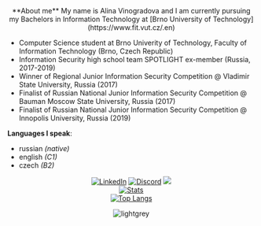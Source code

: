 <div align="center">
**About me**
My name is Alina Vinogradova and I am currently pursuing my Bachelors in Information Technology at [Brno University of Technology](https://www.fit.vut.cz/.en)
</div>



* Computer Science student at Brno Univerity of Technology, Faculty of Information Technology (Brno, Czech Republic)
* Information Security high school team SPOTLIGHT ex-member (Russia, 2017-2019)
* Winner of Regional Junior Information Security Competition @ Vladimir State University, Russia (2017)
* Finalist of Russian National Junior Information Security Competition @ Bauman Moscow State University, Russia (2017)
* Finalist of Russian National Junior Information Security Competition @ Innopolis University, Russia (2019)

**Languages I speak**:
  * russian *(native)*
  * english *(C1)*
  * czech *(B2)*

<div align="center">
  
 <a href="https://www.linkedin.com/in/jsemaljaa/" target="_blank"><img src="https://img.shields.io/badge/LinkedIn-%230077B5.svg?&style=for-the-badge&logo=linkedin&logoColor=white" alt="LinkedIn"></a>
 <a href="https://discordapp.com/users/296321753339265024"><img src="https://img.shields.io/badge/Discord-%235865F2.svg?style=for-the-badge&logo=discord&logoColor=white" alt="Discord"></a>
 <a href="mailto:jsemaljaa@gmail.com"><img src="https://img.shields.io/badge/Gmail-D14836?style=for-the-badge&logo=gmail&logoColor=white"></a>
 <br>
 [![Stats](https://github-readme-stats.vercel.app/api?username=jsemaljaa&show_icons=true&theme=synthwave&count_private=true&hide_border=true)](https://github.com/jsemaljaa)
 <br>
  [![Top Langs](https://github-readme-stats.vercel.app/api/top-langs/?username=jsemaljaa&langs_count=10&layout=compact&theme=synthwave&hide_border=true&disable_animations=true)](https://github.com/jsemaljaa/)
 
 <img src="https://komarev.com/ghpvc/?username=jsemaljaa&color=lightgrey&style=for-the-badge" alt="lightgrey" />
 
</div>

